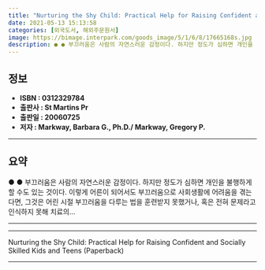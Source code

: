 ```yaml
---
title: "Nurturing the Shy Child: Practical Help for Raising Confident and Socially Skilled Kids and Teens (Paperback)"
date: 2021-05-13 15:13:58
categories: [외국도서, 해외주문원서]
image: https://bimage.interpark.com/goods_image/5/1/6/8/17665168s.jpg
description: ● ● 부끄러움은 사람의 자연스러운 감정이다. 하지만 정도가 심하면 개인을 불행하게 할 수도 있는 것이다. 이렇게 어른이 되어서도 부끄러움으로 사회생활에 어려움을 겪는다면, 그것은 어린 시절 부끄러움을 다루는 법을 훈련받지 못했거나, 혹은 전혀 문제라고 인식하지 못해 치료의...
---
```


## **정보**

- **ISBN : 0312329784**
- **출판사 : St Martins Pr**
- **출판일 : 20060725**
- **저자 : Markway, Barbara G., Ph.D./ Markway, Gregory P.**

------



## **요약**

●  ●  부끄러움은 사람의 자연스러운 감정이다. 하지만 정도가 심하면 개인을 불행하게 할 수도 있는 것이다. 이렇게 어른이 되어서도 부끄러움으로 사회생활에 어려움을 겪는다면, 그것은 어린 시절 부끄러움을 다루는 법을 훈련받지 못했거나, 혹은 전혀 문제라고 인식하지 못해 치료의... 

------



------


Nurturing the Shy Child: Practical Help for Raising Confident and Socially Skilled Kids and Teens (Paperback) 

------


